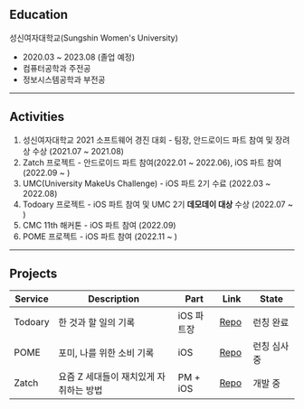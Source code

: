 ## Education

성신여자대학교(Sungshin Women's University)

- 2020.03 ~ 2023.08 (졸업 예정)
- 컴퓨터공학과 주전공
- 정보시스템공학과 부전공

---

## Activities

1. 성신여자대학교 2021 소프트웨어 경진 대회 - 팀장, 안드로이드 파트 참여 및 장려상 수상 (2021.07 ~ 2021.08)
2. Zatch 프로젝트 - 안드로이드 파트 참여(2022.01 ~ 2022.06), iOS 파트 참여 (2022.09 ~ )
3. UMC(University MakeUs Challenge) - iOS 파트 2기 수료 (2022.03 ~ 2022.08)
4. Todoary 프로젝트 - iOS 파트 참여 및 UMC 2기 **데모데이 대상** 수상 (2022.07 ~ )
5. CMC 11th 해커톤 - iOS 파트 참여 (2022.09)
6. POME 프로젝트 - iOS 파트 참여 (2022.11 ~ )

---

## Projects

| Service | Description | Part | Link | State |
| --- | --- | --- | --- | --- |
| Todoary | 한 것과 할 일의 기록 | iOS 파트장 | [Repo](https://github.com/Todoary/Todoary-iOS)  | 런칭 완료 |
| POME | 포미, 나를 위한 소비 기록 | iOS | [Repo](https://github.com/PomeTeam/POME_iOS) | 런칭 심사 중 |
| Zatch | 요즘 Z 세대들이 재치있게 자취하는 방법 | PM + iOS | [Repo](https://github.com/Zatch-Team/Zatch_iOS) | 개발 중 |
